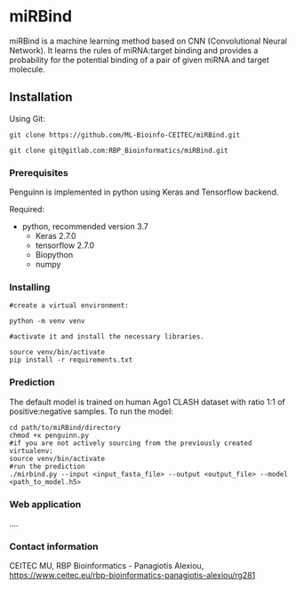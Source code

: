 # miRBind

miRBind is a machine learning method based on CNN (Convolutional Neural Network). It learns the rules of miRNA:target binding and provides a probability for the potential binding of a pair of given miRNA and target molecule.

## Installation

Using Git:
```
git clone https://github.com/ML-Bioinfo-CEITEC/miRBind.git
```
```
git clone git@gitlab.com:RBP_Bioinformatics/miRBind.git
```

### Prerequisites

Penguinn is implemented in python using Keras and Tensorflow backend.

Required:

* python, recommended version 3.7
    * Keras 2.7.0
    * tensorflow 2.7.0
    * Biopython
    * numpy
    
    
### Installing

```
#create a virtual environment:

python -m venv venv

#activate it and install the necessary libraries.

source venv/bin/activate
pip install -r requirements.txt
```

### Prediction

The default model is trained on human Ago1 CLASH dataset with ratio 1:1 of positive:negative samples.
To run the model:

```
cd path/to/miRBind/directory
chmod +x penguinn.py
#if you are not actively sourcing from the previously created virtualenv:
source venv/bin/activate
#run the prediction
./mirbind.py --input <input_fasta_file> --output <output_file> --model <path_to_model.h5>
```

### Web application

....

### Contact information

CEITEC MU, RBP Bioinformatics - Panagiotis Alexiou, https://www.ceitec.eu/rbp-bioinformatics-panagiotis-alexiou/rg281
